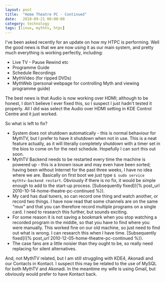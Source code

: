 ```yaml
---
layout: post
title:  "Home Theatre PC - Continued"
date:   2010-09-21 00:00:00
category: technology
tags: [linux, mythtv, htpc]
---
```


I've been asked recently for an update on how my HTPC is performing.  Well the good news is that we are now using it as our main system, and pretty much everything is working perfectly, including:

<!--more-->

   * Live TV - Pause Rewind etc
   * Programme Guide
   * Schedule Recordings
   * MythVideo (for ripped DVDs)
   * MythWeb (personal webpage for controlling Myth and viewing programme guide)

The best news is that Audio is now working over HDMI; although to be honest, I don't believe I ever fixed this, so I suspect I just hadn't tested it properly.  All I did was select the Audio over HDMI setting in KDE Control Centre and it just worked.

So what is left to fix?

   * System does not shutdown automatically - this is normal behaviour for MythTV, but I prefer to have it shutdown when not in use.  This is a neat feature actually, as it will literally completely shutdown with a timer set in the bios to come on for the next schedule.  Hopefully I can sort this out soon.
   * MythTV Backend needs to be restarted every time the machine is powered up - this is a known issue and may even have been sorted; having been without Internet for the past three weeks, I have no idea where we are.  Basically on first boot we just type `$ sudo service mythtv-backend restart`.  Obviously if there is no fix, it would be simple enough to add to the start-up process. [Subsequently fixed]({% post_url 2010-10-14-home-theatre-pc-continued %}).
   * My card has dual tuners, so can record one thing and watch another, or record two things.  I have now read that some channels are on the same "mux" and that you can therefore record multiple programs on a single card.  I need to research this further, but sounds exciting.
   * For some reason it is not saving a bookmark when you stop watching a recorded program in the middle, so that you have to find where you were manually.  This worked fine on our old machine, so just need to find out what is wrong.  I can research this when I have time. [Subsequently fixed]({% post_url 2010-12-05-home-theatre-pc-continued %}).
   * The case fans are a little noisier than they ought to be, so really need replacing for silent alternatives.

And, not MythTV related, but I am still struggling with KDE4, Akonadi and our Contacts in Kontact.  I suspect this may be related to the use of MySQL for both MythTV and Akonadi.  In the meantime my wife is using Gmail, but obviously would prefer to have Kontact back.

